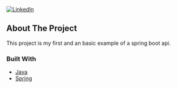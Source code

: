<!-- PROJECT SHIELDS -->
[![LinkedIn][linkedin-shield]][linkedin-url]

<!-- ABOUT THE PROJECT -->
## About The Project
This project is my first and an basic example of a spring boot api.

### Built With
* [Java](https://www.java.com/pt-BR/)
* [Spring](https://spring.io)

<!-- MARKDOWN LINKS & IMAGES -->
<!-- https://www.markdownguide.org/basic-syntax/#reference-style-links -->
[linkedin-shield]: https://img.shields.io/badge/-LinkedIn-black.svg?style=for-the-badge&logo=linkedin&colorB=555
[linkedin-url]: https://www.linkedin.com/in/kelvin-wendel-543372b9/
